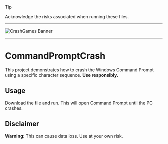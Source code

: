 >[!TIP]
>Acknowledge the risks associated when running these files.

---

![CrashGames Banner](https://github.com/user-attachments/assets/919ea449-663c-4ffb-b6bd-b16dd7ba39f1)

---

# CommandPromptCrash

This project demonstrates how to crash the Windows Command Prompt using a specific character sequence. **Use responsibly.**

## Usage

 Download the file and run. This will open Command Prompt until the PC crashes.

## Disclaimer

**Warning:** This can cause data loss. Use at your own risk.
